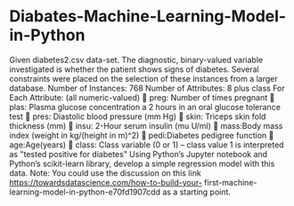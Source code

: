 # Diabates-Machine-Learning-Model-in-Python

Given diabetes2.csv data-set. The diagnostic, binary-valued variable investigated is whether the patient shows signs of diabetes. Several constraints were placed on the selection of these instances from a larger database.
Number of Instances: 768 Number of Attributes: 8 plus class
For Each Attribute: (all numeric-valued)
 preg: Number of times pregnant
 plas: Plasma glucose concentration a 2 hours in an oral glucose tolerance test
 pres: Diastolic blood pressure (mm Hg)
 skin: Triceps skin fold thickness (mm)
 insu: 2-Hour serum insulin (mu U/ml)
 mass:Body mass index (weight in kg/(height in m)^2)
 pedi:Diabetes pedigree function
 age:Age(years)
 class: Class variable (0 or 1) – class value 1 is interpreted as "tested positive for diabetes"
Using Python’s Jupyter notebook and Python’s scikit-learn library, develop a simple regression model with this data.
Note: You could use the discussion on this link https://towardsdatascience.com/how-to-build-your- first-machine-learning-model-in-python-e70fd1907cdd as a starting point.
